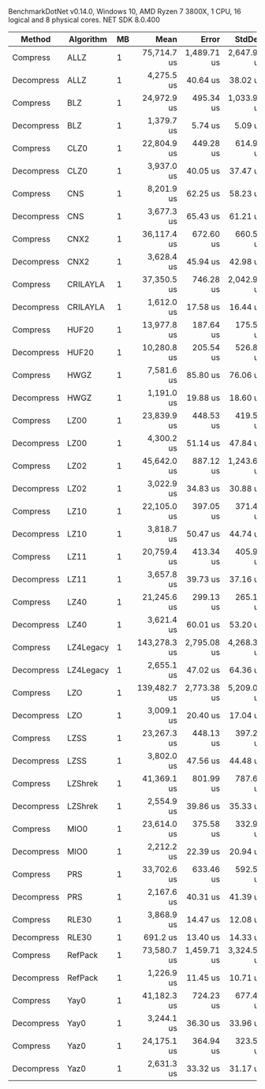 BenchmarkDotNet v0.14.0, Windows 10, AMD Ryzen 7 3800X, 1 CPU, 16 logical and 8 physical cores. NET SDK 8.0.400

| Method     | Algorithm | MB | Mean         | Error       | StdDev      | Median       | Gen0    | Allocated |
|----------- |---------- |--- |-------------:|------------:|------------:|-------------:|--------:|----------:|
| Compress   | ALLZ      | 1  |  75,714.7 us | 1,489.71 us | 2,647.95 us |  75,677.7 us |       - |    7168 B |
| Decompress | ALLZ      | 1  |   4,275.5 us |    40.64 us |    38.02 us |   4,290.1 us |       - |     147 B |
| Compress   | BLZ       | 1  |  24,972.9 us |   495.34 us | 1,033.96 us |  25,121.2 us |       - |    6830 B |
| Decompress | BLZ       | 1  |   1,379.7 us |     5.74 us |     5.09 us |   1,380.0 us |       - |      67 B |
| Compress   | CLZ0      | 1  |  22,804.9 us |   449.28 us |   614.97 us |  22,691.0 us |       - |    6848 B |
| Decompress | CLZ0      | 1  |   3,937.0 us |    40.05 us |    37.47 us |   3,937.3 us |       - |     219 B |
| Compress   | CNS       | 1  |   8,201.9 us |    62.25 us |    58.23 us |   8,195.0 us |       - |    6819 B |
| Decompress | CNS       | 1  |   3,677.3 us |    65.43 us |    61.21 us |   3,651.5 us |       - |     197 B |
| Compress   | CNX2      | 1  |  36,117.4 us |   672.60 us |   660.59 us |  36,122.3 us |       - |    7035 B |
| Decompress | CNX2      | 1  |   3,628.4 us |    45.94 us |    42.98 us |   3,614.0 us |       - |     245 B |
| Compress   | CRILAYLA  | 1  |  37,350.5 us |   746.28 us | 2,042.93 us |  37,397.5 us |       - |    6972 B |
| Decompress | CRILAYLA  | 1  |   1,612.0 us |    17.58 us |    16.44 us |   1,612.0 us |       - |      91 B |
| Compress   | HUF20     | 1  |  13,977.8 us |   187.64 us |   175.52 us |  14,096.8 us | 31.2500 |  375708 B |
| Decompress | HUF20     | 1  |  10,280.8 us |   205.54 us |   526.88 us |  10,035.6 us |       - |     106 B |
| Compress   | HWGZ      | 1  |   7,581.6 us |    85.80 us |    76.06 us |   7,582.3 us |       - |    4358 B |
| Decompress | HWGZ      | 1  |   1,191.0 us |    19.88 us |    18.60 us |   1,178.2 us |       - |    6105 B |
| Compress   | LZ00      | 1  |  23,839.9 us |   448.53 us |   419.56 us |  23,732.6 us | 62.5000 |  663526 B |
| Decompress | LZ00      | 1  |   4,300.2 us |    51.14 us |    47.84 us |   4,315.1 us |       - |     299 B |
| Compress   | LZ02      | 1  |  45,642.0 us |   887.12 us | 1,243.62 us |  45,828.6 us |       - |    6951 B |
| Decompress | LZ02      | 1  |   3,022.9 us |    34.83 us |    30.88 us |   3,032.6 us |       - |     215 B |
| Compress   | LZ10      | 1  |  22,105.0 us |   397.05 us |   371.40 us |  22,029.6 us |       - |    6878 B |
| Decompress | LZ10      | 1  |   3,818.7 us |    50.47 us |    44.74 us |   3,800.1 us |       - |     189 B |
| Compress   | LZ11      | 1  |  20,759.4 us |   413.34 us |   405.96 us |  20,874.2 us |       - |    6834 B |
| Decompress | LZ11      | 1  |   3,657.8 us |    39.73 us |    37.16 us |   3,662.2 us |       - |     188 B |
| Compress   | LZ40      | 1  |  21,245.6 us |   299.13 us |   265.17 us |  21,150.4 us |       - |    6904 B |
| Decompress | LZ40      | 1  |   3,621.4 us |    60.01 us |    53.20 us |   3,608.0 us |       - |     141 B |
| Compress   | LZ4Legacy | 1  | 143,278.3 us | 2,795.08 us | 4,268.39 us | 142,447.7 us |       - |    7194 B |
| Decompress | LZ4Legacy | 1  |   2,655.1 us |    47.02 us |    64.36 us |   2,634.7 us |       - |     141 B |
| Compress   | LZO       | 1  | 139,482.7 us | 2,773.38 us | 5,209.08 us | 139,316.3 us |       - |    7099 B |
| Decompress | LZO       | 1  |   3,009.1 us |    20.40 us |    17.04 us |   3,003.4 us |       - |     142 B |
| Compress   | LZSS      | 1  |  23,267.3 us |   448.13 us |   397.26 us |  23,223.2 us |       - |    6856 B |
| Decompress | LZSS      | 1  |   3,802.0 us |    47.56 us |    44.48 us |   3,781.4 us |       - |     219 B |
| Compress   | LZShrek   | 1  |  41,369.1 us |   801.99 us |   787.66 us |  41,310.6 us |       - |    6957 B |
| Decompress | LZShrek   | 1  |   2,554.9 us |    39.86 us |    35.33 us |   2,565.4 us |       - |     141 B |
| Compress   | MIO0      | 1  |  23,614.0 us |   375.58 us |   332.94 us |  23,598.2 us |       - |    7076 B |
| Decompress | MIO0      | 1  |   2,212.2 us |    22.39 us |    20.94 us |   2,204.4 us |       - |     165 B |
| Compress   | PRS       | 1  |  33,702.6 us |   633.46 us |   592.54 us |  33,703.4 us |       - |    6941 B |
| Decompress | PRS       | 1  |   2,167.6 us |    40.31 us |    41.39 us |   2,166.0 us |       - |     237 B |
| Compress   | RLE30     | 1  |   3,868.9 us |    14.47 us |    12.08 us |   3,869.4 us |       - |      91 B |
| Decompress | RLE30     | 1  |     691.2 us |    13.40 us |    14.33 us |     689.1 us |       - |      65 B |
| Compress   | RefPack   | 1  |  73,580.7 us | 1,459.71 us | 3,324.50 us |  72,801.7 us |       - |    7209 B |
| Decompress | RefPack   | 1  |   1,226.9 us |    11.45 us |    10.71 us |   1,221.8 us |       - |     139 B |
| Compress   | Yay0      | 1  |  41,182.3 us |   724.23 us |   677.45 us |  41,175.7 us |       - |    7119 B |
| Decompress | Yay0      | 1  |   3,244.1 us |    36.30 us |    33.96 us |   3,223.9 us |       - |     477 B |
| Compress   | Yaz0      | 1  |  24,175.1 us |   364.94 us |   323.51 us |  24,156.1 us |       - |    6912 B |
| Decompress | Yaz0      | 1  |   2,631.3 us |    33.32 us |    31.17 us |   2,613.2 us |       - |     213 B |
